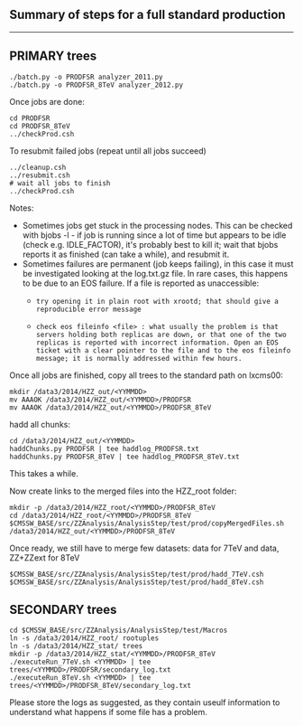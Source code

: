 Summary of steps for a full standard production
-----------------------------------------------
-----------------------------------------------


PRIMARY trees
-------------

```
./batch.py -o PRODFSR analyzer_2011.py
./batch.py -o PRODFSR_8TeV analyzer_2012.py
```

Once jobs are done:

```
cd PRODFSR
cd PRODFSR_8TeV
../checkProd.csh
```

To resubmit failed jobs (repeat until all jobs succeed)

```
../cleanup.csh
../resubmit.csh
# wait all jobs to finish
../checkProd.csh
```

Notes:
*   Sometimes jobs get stuck in the processing nodes. This can be checked with bjobs -l <jobid> - if job is running since a lot of time but appears to be idle (check e.g. IDLE_FACTOR), it's probably best to kill it; wait that bjobs reports it as finished (can take a while), and resubmit it. 
*   Sometimes failures are permanent (job keeps failing), in this case it must be investigated looking at the log.txt.gz file. In rare cases, this happens to be due to an EOS failure. If a file is reported as unaccessible: 
    *     try opening it in plain root with xrootd; that should give a reproducible error message 
    *     check eos fileinfo <file> : what usually the problem is that servers holding both replicas are down, or that one of the two replicas is reported with incorrect information. Open an EOS ticket with a clear pointer to the file and to the eos fileinfo message; it is normally addressed within few hours.


Once all jobs are finished, copy all trees to the standard path on lxcms00:
```
mkdir /data3/2014/HZZ_out/<YYMMDD>
mv AAAOK /data3/2014/HZZ_out/<YYMMDD>/PRODFSR
mv AAAOK /data3/2014/HZZ_out/<YYMMDD>/PRODFSR_8TeV
```

hadd all chunks:

```
cd /data3/2014/HZZ_out/<YYMMDD>
haddChunks.py PRODFSR | tee haddlog_PRODFSR.txt
haddChunks.py PRODFSR_8TeV | tee haddlog_PRODFSR_8TeV.txt
```
This takes a while. 

Now create links to the merged files into the HZZ_root folder:
```
mkdir -p /data3/2014/HZZ_root/<YYMMDD>/PRODFSR_8TeV
cd /data3/2014/HZZ_root/<YYMMDD>/PRODFSR_8TeV
$CMSSW_BASE/src/ZZAnalysis/AnalysisStep/test/prod/copyMergedFiles.sh /data3/2014/HZZ_out/<YYMMDD>/PRODFSR_8TeV
```

Once ready, we still have to merge few datasets: data for 7TeV and data, ZZ+ZZext for 8TeV
```
$CMSSW_BASE/src/ZZAnalysis/AnalysisStep/test/prod/hadd_7TeV.csh
$CMSSW_BASE/src/ZZAnalysis/AnalysisStep/test/prod/hadd_8TeV.csh
```


SECONDARY trees
---------------
```
cd $CMSSW_BASE/src/ZZAnalysis/AnalysisStep/test/Macros
ln -s /data3/2014/HZZ_root/ rootuples
ln -s /data3/2014/HZZ_stat/ trees
mkdir -p /data3/2014/HZZ_stat/<YYMMDD>/PRODFSR_8TeV
./executeRun_7TeV.sh <YYMMDD> | tee trees/<YYMMDD>/PRODFSR/secondary_log.txt
./executeRun_8TeV.sh <YYMMDD> | tee trees/<YYMMDD>/PRODFSR_8TeV/secondary_log.txt
```

Please store the logs as suggested, as they contain useulf information to understand what happens if some file has a problem.
